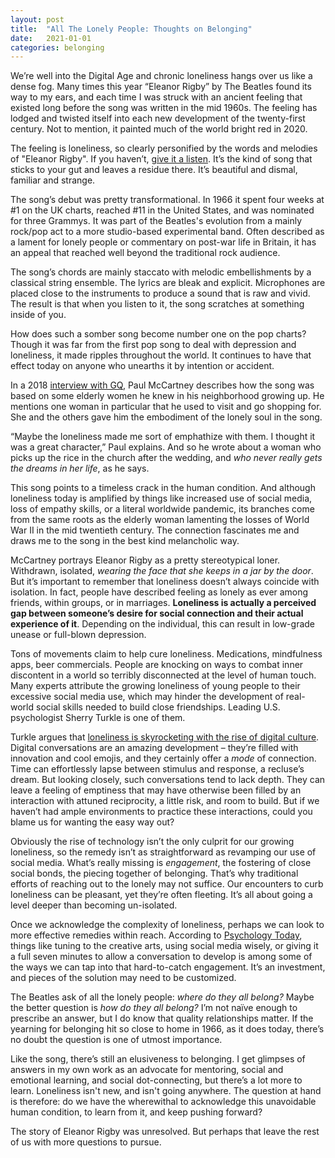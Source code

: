 ```yaml
---
layout: post
title:  "All The Lonely People: Thoughts on Belonging"
date:   2021-01-01
categories: belonging
---
```


We’re well into the Digital Age and chronic loneliness hangs over us like a dense fog. Many times this year “Eleanor Rigby” by The Beatles found its way to my ears, and each time I was struck with an ancient feeling that existed long before the song was written in the mid 1960s. The feeling has lodged and twisted itself into each new development of the twenty-first century. Not to mention, it painted much of the world bright red in 2020.

The feeling is loneliness, so clearly personified by the words and melodies of "Eleanor Rigby". If you haven’t, [give it a listen](https://www.youtube.com/watch?v=HuS5NuXRb5Y&list=RDzhvZazALhyA&index=9). It’s the kind of song that sticks to your gut and leaves a residue there. It’s beautiful and dismal, familiar and strange. 

The song’s debut was pretty transformational. In 1966 it spent four weeks at #1 on the UK charts, reached #11 in the United States, and was nominated for three Grammys. It was part of the Beatles's evolution from a mainly rock/pop act to a more studio-based experimental band. Often described as a lament for lonely people or commentary on post-war life in Britain, it has an appeal that reached well beyond the traditional rock audience. 

The song’s chords are mainly staccato with melodic embellishments by a classical string ensemble. The lyrics are bleak and explicit. Microphones are placed close to the instruments to produce a sound that is raw and vivid. The result is that when you listen to it, the song scratches at something inside of you.

How does such a somber song become number one on the pop charts? Though it was far from the first pop song to deal with depression and loneliness, it made ripples throughout the world. It continues to have that effect today on anyone who unearths it by intention or accident.

In a 2018 [interview with GQ](https://www.gq.com/story/the-untold-stories-of-paul-mccartney), Paul McCartney describes how the song was based on some elderly women he knew in his neighborhood growing up. He mentions one woman in particular that he used to visit and go shopping for. She and the others gave him the embodiment of the lonely soul in the song. 

“Maybe the loneliness made me sort of emphathize with them. I thought it was a great character,” Paul explains. And so he wrote about a woman who picks up the rice in the church after the wedding, and *who never really gets the dreams in her life*, as he says.

This song points to a timeless crack in the human condition. And although loneliness today is amplified by things like increased use of social media, loss of empathy skills, or a literal worldwide pandemic, its branches come from the same roots as the elderly woman lamenting the losses of World War II in the mid twentieth century. The connection fascinates me and draws me to the song in the best kind melancholic way.

McCartney portrays Eleanor Rigby as a pretty stereotypical loner. Withdrawn, isolated, *wearing the face that she keeps in a jar by the door*. But it’s important to remember that loneliness doesn’t always coincide with isolation. In fact, people have described feeling as lonely as ever among friends, within groups, or in marriages. **Loneliness is actually a perceived gap between someone’s desire for social connection and their actual experience of it**. Depending on the individual, this can result in low-grade unease or full-blown depression.

Tons of movements claim to help cure loneliness. Medications, mindfulness apps, beer commercials. People are knocking on ways to combat inner discontent in a world so terribly disconnected at the level of human touch. Many experts attribute the growing loneliness of young people to their excessive social media use, which may hinder the development of real-world social skills needed to build close friendships. Leading U.S. psychologist Sherry Turkle is one of them.

Turkle argues that [loneliness is skyrocketing with the rise of digital culture](https://www.theguardian.com/science/2015/oct/18/sherry-turkle-not-anti-technology-pro-conversation). Digital conversations are an amazing development – they’re filled with innovation and cool emojis, and they certainly offer a *mode* of connection. Time can effortlessly lapse between stimulus and response, a recluse’s dream. But looking closely, such conversations tend to lack depth. They can leave a feeling of emptiness that may have otherwise been filled by an interaction with attuned reciprocity, a little risk, and room to build. But if we haven’t had ample environments to practice these interactions, could you blame us for wanting the easy way out?

Obviously the rise of technology isn’t the only culprit for our growing loneliness, so the remedy isn’t as straightforward as revamping our use of social media. What’s really missing is *engagement*, the fostering of close social bonds, the piecing together of belonging. That’s why traditional efforts of reaching out to the lonely may not suffice. Our encounters to curb loneliness can be pleasant, yet they’re often fleeting. It’s all about going a level deeper than becoming un-isolated.

Once we acknowledge the complexity of loneliness, perhaps we can look to more effective remedies within reach. According to [Psychology Today](https://www.psychologytoday.com/us/articles/201803/cure-disconnection), things like tuning to the creative arts, using social media wisely, or giving it a full seven minutes to allow a conversation to develop is among some of the ways we can tap into that hard-to-catch engagement. It’s an investment, and pieces of the solution may need to be customized.

The Beatles ask of all the lonely people: *where do they all belong?* Maybe the better question is *how do they all belong?* I’m not naïve enough to prescribe an answer, but I do know that quality relationships matter. If the yearning for belonging hit so close to home in 1966, as it does today, there’s no doubt the question is one of utmost importance.

Like the song, there’s still an elusiveness to belonging. I get glimpses of answers in my own work as an advocate for mentoring, social and emotional learning, and social dot-connecting, but there’s a lot more to learn. Loneliness isn't new, and isn't going anywhere. The question at hand is therefore: do we have the wherewithal to acknowledge this unavoidable human condition, to learn from it, and keep pushing forward? 

The story of Eleanor Rigby was unresolved. But perhaps that leave the rest of us with more questions to pursue.
